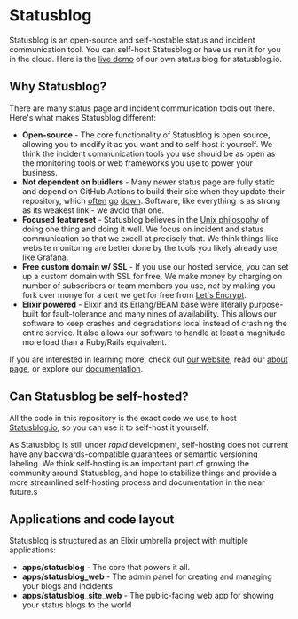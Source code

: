 # Statusblog

Statusblog is an open-source and self-hostable status and incident communication tool.
You can self-host Statusblog or have us run it for you in the cloud.
Here is the [live demo](https://meta.statusblog.io) of our own status blog for statusblog.io.

## Why Statusblog?

There are many status page and incident communication tools out there. Here's what
makes Statusblog different:

* **Open-source** - The core functionality of Statusblog is open source, allowing you to modify it as you want and to self-host it yourself. We think the incident communication tools you use should be as open as the monitoring tools or web frameworks you use to power your business.
* **Not dependent on buidlers** - Many newer status page are fully static and depend on GitHub Actions to build their site when they update their repository, which [often](https://www.githubstatus.com/incidents/8gsk0zwxzjg2) [go](https://www.netlifystatus.com/incidents/770bh5wppvt1) [down](https://www.githubstatus.com/incidents/cj7gzzj30411). Software, like everything is as strong as its weakest link - we avoid that one.
* **Focused featureset** - Statusblog believes in the [Unix philosophy](https://en.wikipedia.org/wiki/Unix_philosophy) of doing one thing and doing it well. We focus on incident and status communication so that we excell at precisely that. We think things like website monitoring are better done by the tools you likely already use, like Grafana. 
* **Free custom domain w/ SSL** - If you use our hosted service, you can set up a custom domain with SSL for free. We make money by charging on number of subscribers or team members you use, _not_ by making you fork over monye for a cert we get for free from [Let's Encrypt](https://letsencrypt.org/).
* **Elixir powered** - Elixir and its Erlang/BEAM base were literally purpose-built for fault-tolerance and many nines of availability. This allows our software to keep crashes and degradations local instead of crashing the entire service. It also allows our software to handle at least a magnitude more load than a Ruby/Rails equivalent.

If you are interested in learning more, check out [our website](https://statusblog.io), read our [about page](https://statusblog.io/about), or explore our [documentation](https://docs.statusblog.io).

## Can Statusblog be self-hosted?

All the code in this repository is the exact code we use to host [Statusblog.io](https://statusblog.io), so you can use it to self-host it yourself.

As Statusblog is still under _rapid_ development, self-hosting does not current have any backwards-compatible guarantees or semantic versioning labeling.
We think self-hosting is an important part of growing the community around Statusblog, and hope to stabilize things and provide a more streamlined self-hosting
process and documentation in the near future.s

## Applications and code layout

Statusblog is structured as an Elixir umbrella project with multiple applications:

* **apps/statusblog** - The core that powers it all.
* **apps/statusblog_web** - The admin panel for creating and managing your blogs and incidents
* **apps/statusblog_site_web** - The public-facing web app for showing your status blogs to the world
